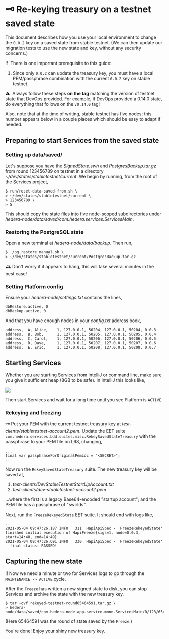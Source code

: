 # :old_key: Re-keying treasury on a testnet saved state

This document describes how you use your local environment to 
change the `0.0.2` key on a saved state from stable testnet. 
(We can then update our migration tests to use the new state 
and key, without any security concerns.)

:bangbang:&nbsp; There is one important prerequisite to this guide:
  1. Since only `0.0.2` can update the treasury key, you must 
     have a local PEM/passphrase combination with the current 
     `0.0.2` key on stable testnet. 

:warning:&nbsp; Always follow these steps **on the tag** matching 
the version of testnet state that DevOps provided. For example, if
DevOps provided a 0.14.0 state, do everything that follows on the
`v0.14.0` tag! 

Also, note that at the time of writing, stable testnet has five nodes;
this number appears below in a couple places which should be easy to 
adapt if needed.

## Preparing to start Services from the saved state

### Setting up data/saved/

Let's suppose you have the _SignedState.swh_ and _PostgresBackup.tar.gz_
from round 123456789 on testnet in a directory 
_~/dev/states/stabletestnet/current_. We begin by running, from the 
root of the Services project,
```
$ run/reset-data-saved-from.sh \
> ~/dev/states/stabletestnet/current \
> 123456789 \
> 5
```
This should copy the state files into five node-scoped subdirectories under 
_hedera-node/data/saved/com.hedera.services.ServicesMain_.

### Restoring the PostgreSQL state

Open a new terminal at _hedera-node/data/backup_. Then run,
```
$ ./pg_restore_manual.sh \
> ~/dev/states/stabletestnet/current/PostgresBackup.tar.gz
```

:mantelpiece_clock:&nbsp;Don't worry if it appears to hang, 
this will take several minutes in the best case! 

### Setting Platform config

Ensure your _hedera-node/settings.txt_ contains the lines,
```
dbRestore.active, 0
dbBackup.active, 0
```

And that you have enough nodes in your _config.txt_ address book,
```
address,  A, Alice,    1, 127.0.0.1, 50204, 127.0.0.1, 50204, 0.0.3
address,  B, Bob,      1, 127.0.0.1, 50205, 127.0.0.1, 50205, 0.0.4
address,  C, Carol,    1, 127.0.0.1, 50206, 127.0.0.1, 50206, 0.0.5
address,  D, Dave,     1, 127.0.0.1, 50207, 127.0.0.1, 50207, 0.0.6
address,  E, Eric,     1, 127.0.0.1, 50208, 127.0.0.1, 50208, 0.0.7
```

## Starting Services

Whether you are starting Services from IntelliJ or command line,
make sure you give it sufficient heap (8GB to be safe). In IntelliJ 
this looks like,

![](../assets/VM-options-for-local-testnet-rekey.png)

Then start Services and wait for a long time until you see Platform 
is `ACTIVE`

### Rekeying and freezing

:old_key:&nbsp;Put your PEM with the current testnet treasury key
at _test-clients/stabletestnet-account2.pem_. Update the EET suite
`com.hedera.services.bdd.suites.misc.RekeySavedStateTreasury` with 
the passphrase to your PEM file on L68, changing,
```
...
final var passphraseForOriginalPemLoc = "<SECRET>";
...
```

Now run the `RekeySavedStateTreasury` suite. The new treasury key
will be saved at,
 1. _test-clients/DevStableTestnetStartUpAccount.txt_
 2. _test-clients/dev-stabletestnet-account2.pem_

...where the first is a legacy Base64-encoded "startup account"; and
the PEM file has a passphrase of "swirlds".

Next, run the `FreezeRekeyedState` EET suite. It should end with logs like,
```
...
2021-05-04 09:47:26.187 INFO   311  HapiApiSpec - 'FreezeRekeyedState' finished initial execution of HapiFreeze{sigs=1, node=0.0.3, start=14:48, end=14:49}
2021-05-04 09:47:26.691 INFO   330  HapiApiSpec - 'FreezeRekeyedState' - final status: PASSED!
```

## Capturing the new state

:bangbang:&nbsp;Now we need a minute or two for Services logs to go 
through the `MAINTENANCE -> ACTIVE` cycle. 

After the `Freeze` has written a new signed state to disk, you can 
stop Services and archive the state with the new treasury key,
```
$ tar -cvf rekeyed-testnet-round65464591.tar.gz \
> hedera-node/data/saved/com.hedera.node.app.service.mono.ServicesMain/0/123/65464591
```
(Here 65464591 was the round of state saved by the `Freeze`.)  

You're done! Enjoy your shiny new treasury key.

